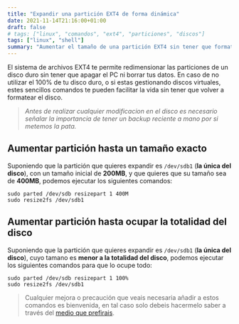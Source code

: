 ```yaml
---
title: "Expandir una partición EXT4 de forma dinámica"
date: 2021-11-14T21:16:00+01:00
draft: false
# tags: ["linux", "comandos", "ext4", "particiones", "discos"]
tags: ["linux", "shell"]
summary: "Aumentar el tamaño de una partición EXT4 sin tener que formatear el disco duro."
---
```


El sistema de archivos EXT4 te permite redimensionar las particiones de
un disco duro sin tener que apagar el PC ni borrar tus datos. En caso de
no utilizar el 100% de tu disco duro, o si estas gestionando discos
virtuales, estes sencillos comandos te pueden facilitar la vida sin
tener que volver a formatear el disco.

> *Antes de realizar cualquier modificacion en el disco es necesario
> señalar la importancia de tener un backup reciente a mano por si
> metemos la pata.*

## Aumentar partición hasta un tamaño exacto

Suponiendo que la partición que quieres expandir es `/dev/sdb1` (**la
única del disco**), con un tamaño inicial de **200MB**, y que quieres
que su tamaño sea de **400MB**, podemos ejecutar los siguientes
comandos:

    sudo parted /dev/sdb resizepart 1 400M
    sudo resize2fs /dev/sdb1

## Aumentar partición hasta ocupar la totalidad del disco

Suponiendo que la partición que quieres expandir es `/dev/sdb1` (**la
única del disco**), cuyo tamano es **menor a la totalidad del disco**,
podemos ejecutar los siguientes comandos para que lo ocupe todo:

    sudo parted /dev/sdb resizepart 1 100%
    sudo resize2fs /dev/sdb1

> Cualquier mejora o precaución que veais necesaria añadir a estos
> comandos es bienvenida, en tal caso solo debeis hacermelo saber a
> través del [medio que prefirais](#contacto).
